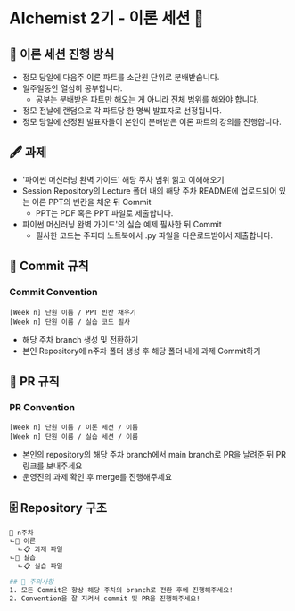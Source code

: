 # AIchemist 2기 - 이론 세션 💠   
## 📖 이론 세션 진행 방식   
+ 정모 당일에 다음주 이론 파트를 소단원 단위로 분배받습니다.   
+ 일주일동안 열심히 공부합니다.
  - 공부는 분배받은 파트만 해오는 게 아니라 전체 범위를 해와야 합니다.   
+ 정모 전날에 랜덤으로 각 파트당 한 명씩 발표자로 선정됩니다.   
+ 정모 당일에 선정된 발표자들이 본인이 분배받은 이론 파트의 강의를 진행합니다.             
## 🖋 과제   
+ '파이썬 머신러닝 완벽 가이드' 해당 주차 범위 읽고 이해해오기   
+ Session Repository의 Lecture 폴더 내의 해당 주차 README에 업로드되어 있는 이론 PPT의 빈칸을 채운 뒤 Commit
  - PPT는 PDF 혹은 PPT 파일로 제출합니다.   
+ 파이썬 머신러닝 완벽 가이드'의 실습 예제 필사한 뒤 Commit
  - 필사한 코드는 주피터 노트북에서 .py 파일을 다운로드받아서 제출합니다.   
## 🌱 Commit 규칙   
### Commit Convention      
    [Week n] 단원 이름 / PPT 빈칸 채우기   
    [Week n] 단원 이름 / 실습 코드 필사      
+ 해당 주차 branch 생성 및 전환하기 
+ 본인 Repository에 n주차 폴더 생성 후 해당 폴더 내에 과제 Commit하기   
## 🌱 PR 규칙          
### PR Convention         
    [Week n] 단원 이름 / 이론 세션 / 이름   
    [Week n] 단원 이름 / 실습 세션 / 이름      
+ 본인의 repository의 해당 주차 branch에서 main branch로 PR을 날려준 뒤 PR 링크를 보내주세요
+ 운영진의 과제 확인 후 merge를 진행해주세요 

## 🗄 Repository 구조
```bash
📁 n주차
ㄴ📁 이론
  ㄴ📋 과제 파일
ㄴ📁 실습
  ㄴ📋 실습 파일 

## 🚨 주의사항   
1. 모든 Commit은 항상 해당 주차의 branch로 전환 후에 진행해주세요!
2. Convention을 잘 지켜서 commit 및 PR을 진행해주세요!
